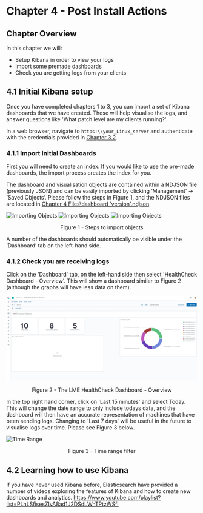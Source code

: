 # Chapter 4 - Post Install Actions 

## Chapter Overview
In this chapter we will:
* Setup Kibana in order to view your logs
* Import some premade dashboards
* Check you are getting logs from your clients

## 4.1 Initial Kibana setup

Once you have completed chapters 1 to 3, you can import a set of Kibana dashboards that we have created. These will help visualise the logs, and answer questions like 'What patch level are my clients running?'.

In a web browser, navigate to ```https:\\your_Linux_server``` and authenticate with the credentials provided in [Chapter 3.2](/docs/chapter3-easy.md#32-install-lme-the-easy-way-using-our-script).

### 4.1.1 Import Initial Dashboards

First you will need to create an index. If you would like to use the pre-made dashboards, the import process creates the index for you.

The dashboard and visualisation objects are contained within a NDJSON file (previously JSON) and can be easily imported by clicking ‘Management’ -> ‘Saved Objects’. Please follow the steps in Figure 1, and the NDJSON files are located in [Chapter 4 Files\dashboard 'version'.ndjson](/Chapter%204%20Files/).


![Importing Objects](import.jpg)
![Importing Objects](import1.jpg)
![Importing Objects](import2.jpg)

<p align="center">
Figure 1 - Steps to import objects
</p>

A number of the dashboards should automatically be visible under the ‘Dashboard’ tab on the left-hand side.


### 4.1.2 Check you are receiving logs

Click on the 'Dashboard' tab, on the left-hand side then select 'HealthCheck Dashboard - Overview'. This will show a dashboard similar to Figure 2 (although the graphs will have less data on them).

![HealthCheck Dashboard - Overview](healthcheckstatus.jpg)
<p align="center">
Figure 2 - The LME HealthCheck Dashboard - Overview
</p>

In the top right hand corner, click on 'Last 15 minutes' and select Today. This will change the date range to only include todays data, and the dashboard will then have an accurate representation of machines that have been sending logs. Changing to 'Last 7 days' will be useful in the future to visualise logs over time. Please see Figure 3 below.

![Time Range](timerange.jpg)
<p align="center">
Figure 3 - Time range filter
</p>

## 4.2 Learning how to use Kibana

If you have never used Kibana before, Elasticsearch have provided a number of videos exploring the features of Kibana and how to create new dashboards and analytics. https://www.youtube.com/playlist?list=PLhLSfisesZIvA8ad1J2DSdLWnTPtzWSfI

